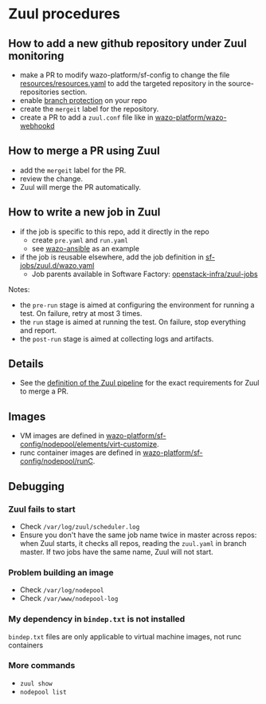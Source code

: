 # Zuul procedures

## How to add a new github repository under Zuul monitoring

- make a PR to modify wazo-platform/sf-config to change the file
  [resources/resources.yaml](https://github.com/wazo-platform/sf-config/blob/master/resources/resources.yaml) to add the targeted repository in the
  source-repositories section.
- enable [branch protection](https://zuul.wazo.community/docs/user/zuul_user.html#zuul-github-branch-protection) on your repo
- create the `mergeit` label for the repository.
- create a PR to add a `zuul.conf` file like in [wazo-platform/wazo-webhookd](https://github.com/wazo-platform/wazo-webhookd/blob/master/zuul.yaml)

## How to merge a PR using Zuul

- add the `mergeit` label for the PR.
- review the change.
- Zuul will merge the PR automatically.

## How to write a new job in Zuul

- if the job is specific to this repo, add it directly in the repo
  - create `pre.yaml` and `run.yaml`
  - see [wazo-ansible](https://github.com/wazo-platform/wazo-ansible) as an example
- if the job is reusable elsewhere, add the job definition in [sf-jobs/zuul.d/wazo.yaml](https://github.com/wazo-platform/sf-jobs/blob/master/zuul.d/wazo.yaml)
  - Job parents available in Software Factory: [openstack-infra/zuul-jobs](https://github.com/openstack-infra/zuul-jobs/tree/master/roles)

Notes:

- the `pre-run` stage is aimed at configuring the environment for running a test. On failure, retry at most 3 times.
- the `run` stage is aimed at running the test. On failure, stop everything and report.
- the `post-run` stage is aimed at collecting logs and artifacts.

## Details

- See the [definition of the Zuul pipeline](https://github.com/wazo-platform/sf-config/blob/master/zuul.d/_pipelines.yaml#L46-L56) for the exact requirements for Zuul to merge a PR.

## Images

- VM images are defined in [wazo-platform/sf-config/nodepool/elements/virt-customize](https://github.com/wazo-platform/sf-config/tree/master/nodepool/elements/virt-customize).
- runc container images are defined in [wazo-platform/sf-config/nodepool/runC](https://github.com/wazo-platform/sf-config/tree/master/nodepool/runC).

## Debugging

### Zuul fails to start

* Check `/var/log/zuul/scheduler.log`
* Ensure you don't have the same job name twice in master across repos: when Zuul starts, it checks all repos, reading the `zuul.yaml` in branch master. If two jobs have the same name, Zuul will not start.

### Problem building an image

* Check `/var/log/nodepool`
* Check `/var/www/nodepool-log`

### My dependency in `bindep.txt` is not installed

`bindep.txt` files are only applicable to virtual machine images, not runc containers

### More commands

* `zuul show`
* `nodepool list`
